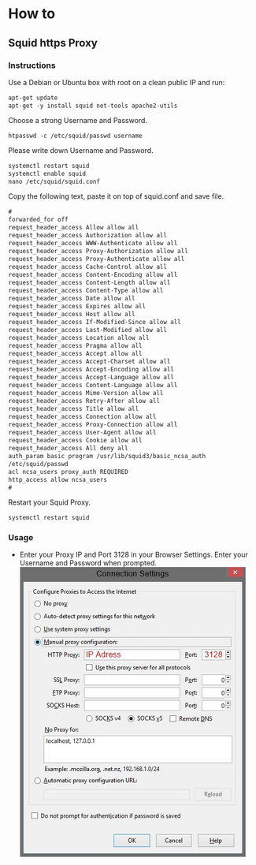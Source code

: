 # How to #
## Squid https Proxy ##

### Instructions
Use a Debian or Ubuntu box with root on a clean public IP and run:

    apt-get update
	apt-get -y install squid net-tools apache2-utils
	
Choose a strong Username and Password.	
	
	htpasswd -c /etc/squid/passwd username
	
Please write down Username and Password.

	systemctl restart squid
	systemctl enable squid
	nano /etc/squid/squid.conf

Copy the following text, paste it on top of squid.conf and save file.

```
#
forwarded_for off
request_header_access Allow allow all
request_header_access Authorization allow all
request_header_access WWW-Authenticate allow all
request_header_access Proxy-Authorization allow all
request_header_access Proxy-Authenticate allow all
request_header_access Cache-Control allow all
request_header_access Content-Encoding allow all
request_header_access Content-Length allow all
request_header_access Content-Type allow all
request_header_access Date allow all
request_header_access Expires allow all
request_header_access Host allow all
request_header_access If-Modified-Since allow all
request_header_access Last-Modified allow all
request_header_access Location allow all
request_header_access Pragma allow all
request_header_access Accept allow all
request_header_access Accept-Charset allow all
request_header_access Accept-Encoding allow all
request_header_access Accept-Language allow all
request_header_access Content-Language allow all
request_header_access Mime-Version allow all
request_header_access Retry-After allow all
request_header_access Title allow all
request_header_access Connection allow all
request_header_access Proxy-Connection allow all
request_header_access User-Agent allow all
request_header_access Cookie allow all
request_header_access All deny all
auth_param basic program /usr/lib/squid3/basic_ncsa_auth /etc/squid/passwd
acl ncsa_users proxy_auth REQUIRED
http_access allow ncsa_users
#
```

Restart your Squid Proxy.

    systemctl restart squid
	

### Usage
* Enter your Proxy IP and Port 3128 in your Browser Settings.	Enter your Username and Password when prompted.
[![](https://raw.githubusercontent.com/Publish3r/squid-https-proxy/main/static/browser.jpg)](https://raw.githubusercontent.com/Publish3r/test/main/static/browser.jpg)